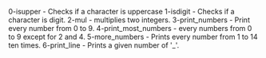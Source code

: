 0-isupper - Checks if a character is uppercase
1-isdigit - Checks if a character is digit.
2-mul - multiplies two integers.
3-print_numbers - Print every number from 0 to 9.
4-print_most_numbers - every numbers from 0 to 9 except for 2 and 4.
5-more_numbers - Prints every number from 1 to 14 ten times.
6-print_line - Prints a given number of '_'.
